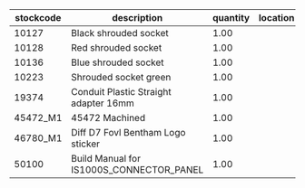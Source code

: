 |stockcode|description|quantity|location|
|---------|-----------|--------|--------|
|10127|Black shrouded socket|1.00||
|10128|Red shrouded socket|1.00||
|10136|Blue shrouded socket|1.00||
|10223|Shrouded socket green|1.00||
|19374|Conduit Plastic Straight adapter 16mm|1.00||
|45472_M1|45472 Machined|1.00||
|46780_M1|Diff D7 Fovl  Bentham Logo sticker|1.00||
|50100|Build Manual for IS1000S_CONNECTOR_PANEL|1.00||
